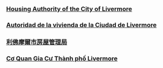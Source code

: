 <RenderIf language="default">

### [Housing Authority of the City of Livermore](https://livermoreha.org/index.html)

</RenderIf>
<RenderIf language="es">
 
 ### [Autoridad de la vivienda de la Ciudad de Livermore](https://livermoreha.org/index.html)

</RenderIf>
<RenderIf language="zh">

### [利佛摩爾市房屋管理局](https://livermoreha.org/index.html)

</RenderIf>
<RenderIf language="vi">

### [Cơ Quan Gia Cư Thành phố Livermore](https://livermoreha.org/index.html)

</RenderIf>

